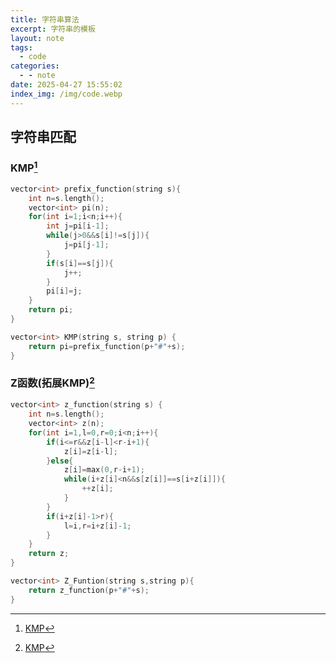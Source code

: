 ```yaml
---
title: 字符串算法
excerpt: 字符串的模板
layout: note
tags:
  - code
categories:
  - - note
date: 2025-04-27 15:55:02
index_img: /img/code.webp
---
```


## 字符串匹配

### KMP[^1]
``` C++
vector<int> prefix_function(string s){
	int n=s.length();
	vector<int> pi(n);
	for(int i=1;i<n;i++){
		int j=pi[i-1];
		while(j>0&&s[i]!=s[j]){
			j=pi[j-1];
		}
		if(s[i]==s[j]){
			j++;
		}
		pi[i]=j;
	}
	return pi;
}

vector<int> KMP(string s, string p) {
	return pi=prefix_function(p+"#"+s);
}

```

### Z函数(拓展KMP)[^1]
``` C++
vector<int> z_function(string s) {
	int n=s.length();
	vector<int> z(n);
	for(int i=1,l=0,r=0;i<n;i++){
		if(i<=r&&z[i-l]<r-i+1){
			z[i]=z[i-l];
		}else{
			z[i]=max(0,r-i+1);
			while(i+z[i]<n&&s[z[i]]==s[i+z[i]]){
				++z[i];
			}
		}
		if(i+z[i]-1>r){
			l=i,r=i+z[i]-1;
		}
	}
	return z;
}

vector<int> Z_Funtion(string s,string p){
	return z_function(p+"#"+s);
}
```
[^1]:[KMP](https://oi-wiki.org/string/kmp/)
[^2]:[Z-Function](https://oi-wiki.org/string/z-func/)